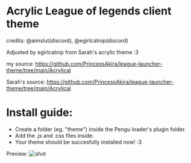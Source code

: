 # Acrylic League of legends client theme
credits: @aimslut(discord), @egirlcatnip(discord)

Adjusted by egirlcatnip from Sarah's acrylic theme :3


my source: https://github.com/PrincessAkira/league-launcher-theme/tree/main/Acrylical

Sarah's source: https://github.com/PrincessAkira/league-launcher-theme/tree/main/Acrylical

# Install guide:
- Create a folder (eg. "theme") inside the Pengu loader's plugin folder.
- Add the .js and .css files inside.
- Your theme should be succesfully installed now! :3



Preview:
![shot](https://github.com/egirlcatnip/acrylic-league-theme/assets/26607304/2c50050e-86d5-4281-af58-7b8a3726bcc8)
